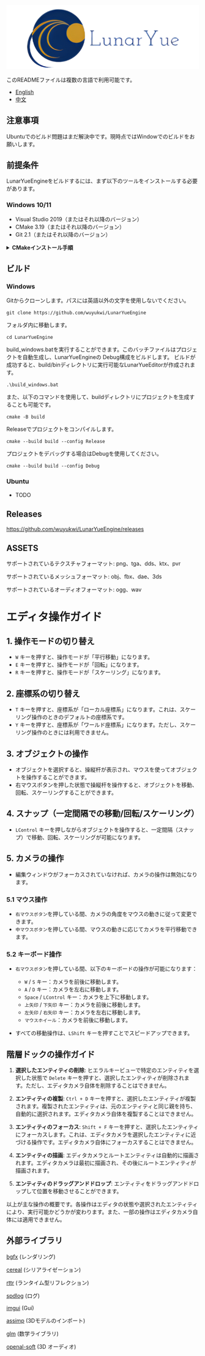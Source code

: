 ﻿![LunarYue Logo](source/editor/editor_runtime/resource/LunarYueEngine.png)

このREADMEファイルは複数の言語で利用可能です。

- [English](README-en.md)
- [中文](README-zh.md)


## 注意事項
Ubuntuでのビルド問題はまだ解決中です。現時点ではWindowでのビルドをお願いします。

## 前提条件

LunarYueEngineをビルドするには、まず以下のツールをインストールする必要があります。

### Windows 10/11
- Visual Studio 2019（またはそれ以降のバージョン）
- CMake 3.19（またはそれ以降のバージョン）
- Git 2.1（またはそれ以降のバージョン）

<details>
  <summary><b>CMakeインストール手順</b></summary>
  <br>
<b>Windows:</b>

1. CMakeの公式サイト (https://cmake.org/download/) にアクセスして、Windows向けのインストーラーをダウンロードします。

2. ダウンロードしたインストーラーを実行し、CMakeをインストールします。インストール時に、「Add CMake to the system PATH for all users」オプションを選択して、CMakeがシステムのPATHに追加されるようにしてください。

3. インストールが完了したら、コマンドプロンプトを開いて、'cmake --version'コマンドを実行して、CMakeが正しくインストールされていることを確認します。このコマンドが実行されると、CMakeのバージョン情報が表示されます。

  <br>
<b>Ubuntu:</b>

1. ターミナルを開いて、以下のコマンドを実行してCMakeをインストールします。

``` sql
Copy code
sudo apt-get update
sudo apt-get install cmake
```

2. インストールが完了したら、'cmake --version'コマンドを実行して、CMakeが正しくインストールされていることを確認します。このコマンドが実行されると、CMakeのバージョン情報が表示されます。

  <br>
</details>

## ビルド

### Windows
Gitからクローンします。パスには英語以外の文字を使用しないでください。
```
git clone https://github.com/wuyukwi/LunarYueEngine
```
フォルダ内に移動します。
```
cd LunarYueEngine
```

build_windows.batを実行することができます。このバッチファイルはプロジェクトを自動生成し、LunarYueEngineの Debug構成をビルドします。
ビルドが成功すると、build/binディレクトリに実行可能なLunarYueEditorが作成されます。
```
.\build_windows.bat
```

また、以下のコマンドを使用して、buildディレクトリにプロジェクトを生成することも可能です。
```
cmake -B build
```
Releaseでプロジェクトをコンパイルします。
```
cmake --build build --config Release
```
プロジェクトをデバッグする場合はDebugを使用してください。
```
cmake --build build --config Debug
```

### Ubuntu
* TODO

## Releases
https://github.com/wuyukwi/LunarYueEngine/releases

## ASSETS
サポートされているテクスチャフォーマット: png、tga、dds、ktx、pvr

サポートされているメッシュフォーマット: obj、fbx、dae、3ds

サポートされているオーディオフォーマット: ogg、wav

# エディタ操作ガイド

## 1. 操作モードの切り替え
- `W` キーを押すと、操作モードが「平行移動」になります。
- `E` キーを押すと、操作モードが「回転」になります。
- `R` キーを押すと、操作モードが「スケーリング」になります。

## 2. 座標系の切り替え
- `T` キーを押すと、座標系が「ローカル座標系」になります。これは、スケーリング操作のときのデフォルトの座標系です。
- `Y` キーを押すと、座標系が「ワールド座標系」になります。ただし、スケーリング操作のときには利用できません。

## 3. オブジェクトの操作
- オブジェクトを選択すると、操縦杆が表示され、マウスを使ってオブジェクトを操作することができます。
- 右マウスボタンを押した状態で操縦杆を操作すると、オブジェクトを移動、回転、スケーリングすることができます。

## 4. スナップ（一定間隔での移動/回転/スケーリング）
- `LControl` キーを押しながらオブジェクトを操作すると、一定間隔（スナップ）で移動、回転、スケーリングが可能になります。

## 5. カメラの操作
- 編集ウィンドウがフォーカスされていなければ、カメラの操作は無効になります。

### 5.1 マウス操作
- `右マウスボタン`を押している間、カメラの角度をマウスの動きに従って変更できます。
- `中マウスボタン`を押している間、マウスの動きに応じてカメラを平行移動できます。

### 5.2 キーボード操作
- `右マウスボタン`を押している間、以下のキーボードの操作が可能になります：
  - `W` / `S` キー：カメラを前後に移動します。
  - `A` / `D` キー：カメラを左右に移動します。
  - `Space` / `LControl` キー：カメラを上下に移動します。
  - `上矢印` / `下矢印` キー：カメラを前後に移動します。
  - `左矢印` / `右矢印` キー：カメラを左右に移動します。
  - `マウスホイール`：カメラを前後に移動します。

- すべての移動操作は、`LShift` キーを押すことでスピードアップできます。

## 階層ドックの操作ガイド

1. **選択したエンティティの削除**: ヒエラルキービューで特定のエンティティを選択した状態で `Delete` キーを押すと、選択したエンティティが削除されます。ただし、エディタカメラ自体を削除することはできません。

2. **エンティティの複製**: `Ctrl + D` キーを押すと、選択したエンティティが複製されます。複製されたエンティティは、元のエンティティと同じ親を持ち、自動的に選択されます。エディタカメラ自体を複製することはできません。

3. **エンティティのフォーカス**: `Shift + F` キーを押すと、選択したエンティティにフォーカスします。これは、エディタカメラを選択したエンティティに近づける操作です。エディタカメラ自体にフォーカスすることはできません。

4. **エンティティの描画**: エディタカメラとルートエンティティは自動的に描画されます。エディタカメラは最初に描画され、その後にルートエンティティが描画されます。

5. **エンティティのドラッグアンドドロップ**: エンティティをドラッグアンドドロップして位置を移動させることができます。

以上が主な操作の概要です。各操作はエディタの状態や選択されたエンティティにより、実行可能かどうかが変わります。また、一部の操作はエディタカメラ自体には適用できません。


## 外部ライブラリ
[bgfx](https://github.com/bkaradzic/bgfx) (レンダリング)

[cereal](https://github.com/USCiLab/cereal) (シリアライゼーション)

[rttr](https://github.com/rttrorg/rttr) (ランタイム型リフレクション)

[spdlog](https://github.com/gabime/spdlog) (ログ)

[imgui](https://github.com/ocornut/imgui) (Gui)

[assimp](https://github.com/assimp/assimp) (3Dモデルのインポート)

[glm](https://github.com/g-truc/glm) (数学ライブラリ)

[openal-soft](https://github.com/kcat/openal-soft) (3D オーディオ)



